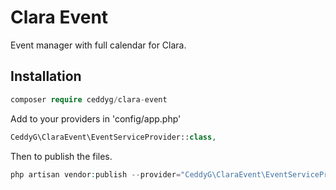 Clara Event
===============

Event manager with full calendar for Clara.

## Installation

```php
composer require ceddyg/clara-event
```

Add to your providers in 'config/app.php'
```php
CeddyG\ClaraEvent\EventServiceProvider::class,
```

Then to publish the files.
```php
php artisan vendor:publish --provider="CeddyG\ClaraEvent\EventServiceProvider"
```

